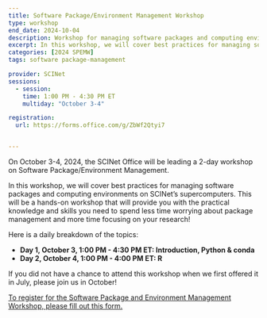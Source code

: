 ```yaml
---
title: Software Package/Environment Management Workshop
type: workshop
end_date: 2024-10-04
description: Workshop for managing software packages and computing environments
excerpt: In this workshop, we will cover best practices for managing software packages and computing environments on SCINet’s supercomputers. This will be a hands-on workshop that will provide you with the practical knowledge and skills you need to spend less time worrying about package management and more time focusing on your research!
categories: [2024 SPEMW] 
tags: software package-management

provider: SCINet
sessions: 
  - session:
    time: 1:00 PM - 4:30 PM ET
    multiday: "October 3-4"

registration: 
  url: https://forms.office.com/g/ZbWf2Qtyi7


---
```


On October 3-4, 2024, the SCINet Office will be leading a 2-day workshop on Software Package/Environment Management.

In this workshop, we will cover best practices for managing software packages and computing environments on SCINet’s supercomputers. This will be a hands-on workshop that will provide you with the practical knowledge and skills you need to spend less time worrying about package management and more time focusing on your research!

Here is a daily breakdown of the topics:

*  **Day 1, October 3, 1:00 PM - 4:30 PM ET: Introduction, Python & conda**  
*  **Day 2, October 4, 1:00 PM - 4:00 PM ET: R**

If you did not have a chance to attend this workshop when we first offered it in July, please join us in October!

[To register for the Software Package and Environment Management Workshop, please fill out this form.](https://forms.office.com/g/ZbWf2Qtyi7)
